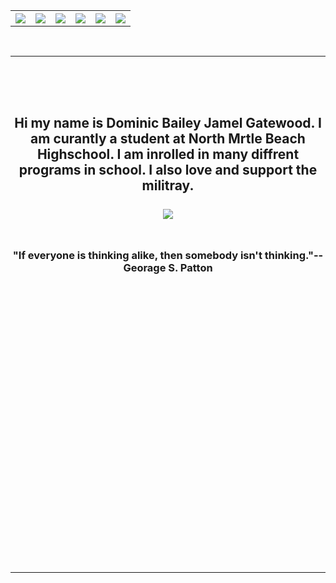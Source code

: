 <!DOCTYPE HTML>
<HTML>
<HEAD>
<TITLE></TITLE>
</HEAD>
<table>
<Tr>
<TH>
<A Href="Eport home page2.HTML"><Img src="Welcome.Png" </a>
</th>
<TH><a href="About Me2.HTML">
<img src="About me.Png">
</a>
</th>
<TH><A Href="Career Research2.HTML"><Img src="Career Research.Png" </a></th>
<TH><A Href="Resume2.HTML" Target="Blank"><Img src="Resume.Png" </a></th>
<TH><A Href="Goals2.HTML"><Img src="Goals.Png" "</a></th>
<TH><A Href="My Projects.HTML"><Img src="My Projects.Png" </a></th>
</Tr>
</Table

<Br><HR>


<Br><bR><br>

<center>
<h2> Hi my name is Dominic Bailey Jamel Gatewood. I am curantly a student at North Mrtle Beach Highschool.
I am inrolled in many diffrent programs in school. I also love and support the militray.
<BR>
<br>
<IMG SRC="Gatewood wood.jpg">
<br><br>
<h3> "If everyone is thinking alike, then somebody isn't thinking."-- Georage S. Patton
<Br><Br><Br><Br><Br><Br><Br><Br><Br><Br><Br><Br><Br><Br><Br><Br><Br><Br><Br><Br><Br><Br><Br><Br>
<HR>


</BODY>
</HTML>
